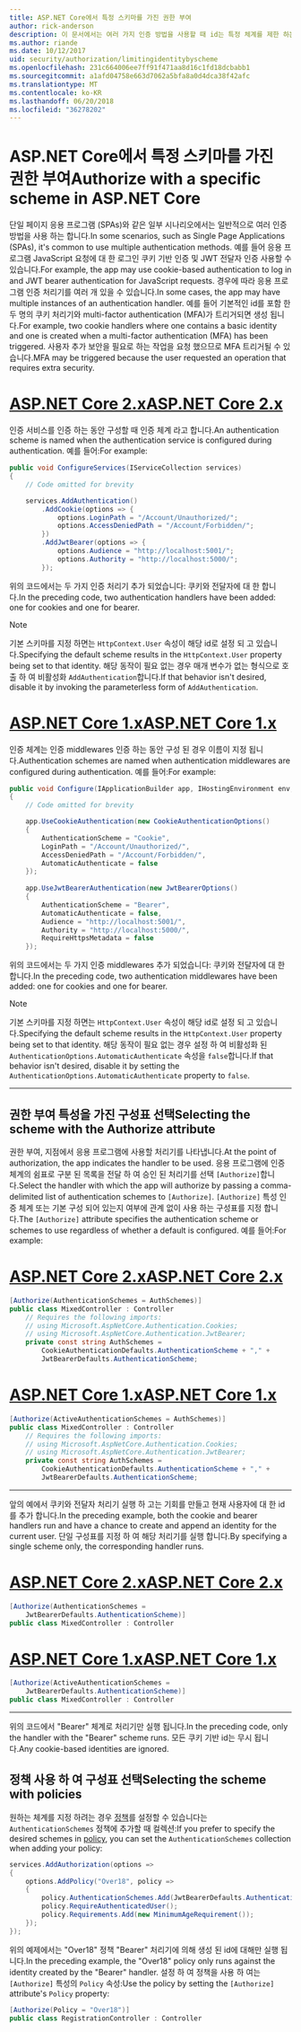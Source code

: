 ```yaml
---
title: ASP.NET Core에서 특정 스키마를 가진 권한 부여
author: rick-anderson
description: 이 문서에서는 여러 가지 인증 방법을 사용할 때 id는 특정 체계를 제한 하는 방법을 설명 합니다.
ms.author: riande
ms.date: 10/12/2017
uid: security/authorization/limitingidentitybyscheme
ms.openlocfilehash: 231c664006ee7ff91f471aa8d16c1fd18dcbabb1
ms.sourcegitcommit: a1afd04758e663d7062a5bfa8a0d4dca38f42afc
ms.translationtype: MT
ms.contentlocale: ko-KR
ms.lasthandoff: 06/20/2018
ms.locfileid: "36278202"
---
```

# <a name="authorize-with-a-specific-scheme-in-aspnet-core"></a><span data-ttu-id="671f9-103">ASP.NET Core에서 특정 스키마를 가진 권한 부여</span><span class="sxs-lookup"><span data-stu-id="671f9-103">Authorize with a specific scheme in ASP.NET Core</span></span>

<span data-ttu-id="671f9-104">단일 페이지 응용 프로그램 (SPAs)와 같은 일부 시나리오에서는 일반적으로 여러 인증 방법을 사용 하는 합니다.</span><span class="sxs-lookup"><span data-stu-id="671f9-104">In some scenarios, such as Single Page Applications (SPAs), it's common to use multiple authentication methods.</span></span> <span data-ttu-id="671f9-105">예를 들어 응용 프로그램 JavaScript 요청에 대 한 로그인 쿠키 기반 인증 및 JWT 전달자 인증 사용할 수 있습니다.</span><span class="sxs-lookup"><span data-stu-id="671f9-105">For example, the app may use cookie-based authentication to log in and JWT bearer authentication for JavaScript requests.</span></span> <span data-ttu-id="671f9-106">경우에 따라 응용 프로그램 인증 처리기를 여러 개 있을 수 있습니다.</span><span class="sxs-lookup"><span data-stu-id="671f9-106">In some cases, the app may have multiple instances of an authentication handler.</span></span> <span data-ttu-id="671f9-107">예를 들어 기본적인 id를 포함 한 두 명의 쿠키 처리기와 multi-factor authentication (MFA)가 트리거되면 생성 됩니다.</span><span class="sxs-lookup"><span data-stu-id="671f9-107">For example, two cookie handlers where one contains a basic identity and one is created when a multi-factor authentication (MFA) has been triggered.</span></span> <span data-ttu-id="671f9-108">사용자 추가 보안을 필요로 하는 작업을 요청 했으므로 MFA 트리거될 수 있습니다.</span><span class="sxs-lookup"><span data-stu-id="671f9-108">MFA may be triggered because the user requested an operation that requires extra security.</span></span>

# <a name="aspnet-core-2xtabaspnetcore2x"></a>[<span data-ttu-id="671f9-109">ASP.NET Core 2.x</span><span class="sxs-lookup"><span data-stu-id="671f9-109">ASP.NET Core 2.x</span></span>](#tab/aspnetcore2x)

<span data-ttu-id="671f9-110">인증 서비스를 인증 하는 동안 구성할 때 인증 체계 라고 합니다.</span><span class="sxs-lookup"><span data-stu-id="671f9-110">An authentication scheme is named when the authentication service is configured during authentication.</span></span> <span data-ttu-id="671f9-111">예를 들어:</span><span class="sxs-lookup"><span data-stu-id="671f9-111">For example:</span></span>

```csharp
public void ConfigureServices(IServiceCollection services)
{
    // Code omitted for brevity

    services.AddAuthentication()
        .AddCookie(options => {
            options.LoginPath = "/Account/Unauthorized/";
            options.AccessDeniedPath = "/Account/Forbidden/";
        })
        .AddJwtBearer(options => {
            options.Audience = "http://localhost:5001/";
            options.Authority = "http://localhost:5000/";
        });
```

<span data-ttu-id="671f9-112">위의 코드에서는 두 가지 인증 처리기 추가 되었습니다: 쿠키와 전달자에 대 한 합니다.</span><span class="sxs-lookup"><span data-stu-id="671f9-112">In the preceding code, two authentication handlers have been added: one for cookies and one for bearer.</span></span>

>[!NOTE]
><span data-ttu-id="671f9-113">기본 스키마를 지정 하면는 `HttpContext.User` 속성이 해당 id로 설정 되 고 있습니다.</span><span class="sxs-lookup"><span data-stu-id="671f9-113">Specifying the default scheme results in the `HttpContext.User` property being set to that identity.</span></span> <span data-ttu-id="671f9-114">해당 동작이 필요 없는 경우 매개 변수가 없는 형식으로 호출 하 여 비활성화 `AddAuthentication`합니다.</span><span class="sxs-lookup"><span data-stu-id="671f9-114">If that behavior isn't desired, disable it by invoking the parameterless form of `AddAuthentication`.</span></span>

# <a name="aspnet-core-1xtabaspnetcore1x"></a>[<span data-ttu-id="671f9-115">ASP.NET Core 1.x</span><span class="sxs-lookup"><span data-stu-id="671f9-115">ASP.NET Core 1.x</span></span>](#tab/aspnetcore1x)

<span data-ttu-id="671f9-116">인증 체계는 인증 middlewares 인증 하는 동안 구성 된 경우 이름이 지정 됩니다.</span><span class="sxs-lookup"><span data-stu-id="671f9-116">Authentication schemes are named when authentication middlewares are configured during authentication.</span></span> <span data-ttu-id="671f9-117">예를 들어:</span><span class="sxs-lookup"><span data-stu-id="671f9-117">For example:</span></span>

```csharp
public void Configure(IApplicationBuilder app, IHostingEnvironment env, ILoggerFactory loggerFactory)
{
    // Code omitted for brevity

    app.UseCookieAuthentication(new CookieAuthenticationOptions()
    {
        AuthenticationScheme = "Cookie",
        LoginPath = "/Account/Unauthorized/",
        AccessDeniedPath = "/Account/Forbidden/",
        AutomaticAuthenticate = false
    });
    
    app.UseJwtBearerAuthentication(new JwtBearerOptions()
    {
        AuthenticationScheme = "Bearer",
        AutomaticAuthenticate = false,
        Audience = "http://localhost:5001/",
        Authority = "http://localhost:5000/",
        RequireHttpsMetadata = false
    });
```

<span data-ttu-id="671f9-118">위의 코드에서는 두 가지 인증 middlewares 추가 되었습니다: 쿠키와 전달자에 대 한 합니다.</span><span class="sxs-lookup"><span data-stu-id="671f9-118">In the preceding code, two authentication middlewares have been added: one for cookies and one for bearer.</span></span>

>[!NOTE]
><span data-ttu-id="671f9-119">기본 스키마를 지정 하면는 `HttpContext.User` 속성이 해당 id로 설정 되 고 있습니다.</span><span class="sxs-lookup"><span data-stu-id="671f9-119">Specifying the default scheme results in the `HttpContext.User` property being set to that identity.</span></span> <span data-ttu-id="671f9-120">해당 동작이 필요 없는 경우 설정 하 여 비활성화 된 `AuthenticationOptions.AutomaticAuthenticate` 속성을 `false`합니다.</span><span class="sxs-lookup"><span data-stu-id="671f9-120">If that behavior isn't desired, disable it by setting the `AuthenticationOptions.AutomaticAuthenticate` property to `false`.</span></span>

---

## <a name="selecting-the-scheme-with-the-authorize-attribute"></a><span data-ttu-id="671f9-121">권한 부여 특성을 가진 구성표 선택</span><span class="sxs-lookup"><span data-stu-id="671f9-121">Selecting the scheme with the Authorize attribute</span></span>

<span data-ttu-id="671f9-122">권한 부여, 지점에서 응용 프로그램에 사용할 처리기를 나타냅니다.</span><span class="sxs-lookup"><span data-stu-id="671f9-122">At the point of authorization, the app indicates the handler to be used.</span></span> <span data-ttu-id="671f9-123">응용 프로그램에 인증 체계의 쉼표로 구분 된 목록을 전달 하 여 승인 된 처리기를 선택 `[Authorize]`합니다.</span><span class="sxs-lookup"><span data-stu-id="671f9-123">Select the handler with which the app will authorize by passing a comma-delimited list of authentication schemes to `[Authorize]`.</span></span> <span data-ttu-id="671f9-124">`[Authorize]` 특성 인증 체계 또는 기본 구성 되어 있는지 여부에 관계 없이 사용 하는 구성표를 지정 합니다.</span><span class="sxs-lookup"><span data-stu-id="671f9-124">The `[Authorize]` attribute specifies the authentication scheme or schemes to use regardless of whether a default is configured.</span></span> <span data-ttu-id="671f9-125">예를 들어:</span><span class="sxs-lookup"><span data-stu-id="671f9-125">For example:</span></span>

# <a name="aspnet-core-2xtabaspnetcore2x"></a>[<span data-ttu-id="671f9-126">ASP.NET Core 2.x</span><span class="sxs-lookup"><span data-stu-id="671f9-126">ASP.NET Core 2.x</span></span>](#tab/aspnetcore2x)

```csharp
[Authorize(AuthenticationSchemes = AuthSchemes)]
public class MixedController : Controller
    // Requires the following imports:
    // using Microsoft.AspNetCore.Authentication.Cookies;
    // using Microsoft.AspNetCore.Authentication.JwtBearer;
    private const string AuthSchemes =
        CookieAuthenticationDefaults.AuthenticationScheme + "," +
        JwtBearerDefaults.AuthenticationScheme;
```

# <a name="aspnet-core-1xtabaspnetcore1x"></a>[<span data-ttu-id="671f9-127">ASP.NET Core 1.x</span><span class="sxs-lookup"><span data-stu-id="671f9-127">ASP.NET Core 1.x</span></span>](#tab/aspnetcore1x)

```csharp
[Authorize(ActiveAuthenticationSchemes = AuthSchemes)]
public class MixedController : Controller
    // Requires the following imports:
    // using Microsoft.AspNetCore.Authentication.Cookies;
    // using Microsoft.AspNetCore.Authentication.JwtBearer;
    private const string AuthSchemes =
        CookieAuthenticationDefaults.AuthenticationScheme + "," +
        JwtBearerDefaults.AuthenticationScheme;
```

---

<span data-ttu-id="671f9-128">앞의 예에서 쿠키와 전달자 처리기 실행 하 고는 기회를 만들고 현재 사용자에 대 한 id를 추가 합니다.</span><span class="sxs-lookup"><span data-stu-id="671f9-128">In the preceding example, both the cookie and bearer handlers run and have a chance to create and append an identity for the current user.</span></span> <span data-ttu-id="671f9-129">단일 구성표를 지정 하 여 해당 처리기를 실행 합니다.</span><span class="sxs-lookup"><span data-stu-id="671f9-129">By specifying a single scheme only, the corresponding handler runs.</span></span>

# <a name="aspnet-core-2xtabaspnetcore2x"></a>[<span data-ttu-id="671f9-130">ASP.NET Core 2.x</span><span class="sxs-lookup"><span data-stu-id="671f9-130">ASP.NET Core 2.x</span></span>](#tab/aspnetcore2x)

```csharp
[Authorize(AuthenticationSchemes = 
    JwtBearerDefaults.AuthenticationScheme)]
public class MixedController : Controller
```

# <a name="aspnet-core-1xtabaspnetcore1x"></a>[<span data-ttu-id="671f9-131">ASP.NET Core 1.x</span><span class="sxs-lookup"><span data-stu-id="671f9-131">ASP.NET Core 1.x</span></span>](#tab/aspnetcore1x)

```csharp
[Authorize(ActiveAuthenticationSchemes = 
    JwtBearerDefaults.AuthenticationScheme)]
public class MixedController : Controller
```

---

<span data-ttu-id="671f9-132">위의 코드에서 "Bearer" 체계로 처리기만 실행 됩니다.</span><span class="sxs-lookup"><span data-stu-id="671f9-132">In the preceding code, only the handler with the "Bearer" scheme runs.</span></span> <span data-ttu-id="671f9-133">모든 쿠키 기반 id는 무시 됩니다.</span><span class="sxs-lookup"><span data-stu-id="671f9-133">Any cookie-based identities are ignored.</span></span>

## <a name="selecting-the-scheme-with-policies"></a><span data-ttu-id="671f9-134">정책 사용 하 여 구성표 선택</span><span class="sxs-lookup"><span data-stu-id="671f9-134">Selecting the scheme with policies</span></span>

<span data-ttu-id="671f9-135">원하는 체계를 지정 하려는 경우 [정책](xref:security/authorization/policies)를 설정할 수 있습니다는 `AuthenticationSchemes` 정책에 추가할 때 컬렉션:</span><span class="sxs-lookup"><span data-stu-id="671f9-135">If you prefer to specify the desired schemes in [policy](xref:security/authorization/policies), you can set the `AuthenticationSchemes` collection when adding your policy:</span></span>

```csharp
services.AddAuthorization(options =>
{
    options.AddPolicy("Over18", policy =>
    {
        policy.AuthenticationSchemes.Add(JwtBearerDefaults.AuthenticationScheme);
        policy.RequireAuthenticatedUser();
        policy.Requirements.Add(new MinimumAgeRequirement());
    });
});
```

<span data-ttu-id="671f9-136">위의 예제에서는 "Over18" 정책 "Bearer" 처리기에 의해 생성 된 id에 대해만 실행 됩니다.</span><span class="sxs-lookup"><span data-stu-id="671f9-136">In the preceding example, the "Over18" policy only runs against the identity created by the "Bearer" handler.</span></span> <span data-ttu-id="671f9-137">설정 하 여 정책을 사용 하 여는 `[Authorize]` 특성의 `Policy` 속성:</span><span class="sxs-lookup"><span data-stu-id="671f9-137">Use the policy by setting the `[Authorize]` attribute's `Policy` property:</span></span>

```csharp
[Authorize(Policy = "Over18")]
public class RegistrationController : Controller
```
